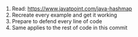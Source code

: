 1. Read:
    https://www.javatpoint.com/java-hashmap
2. Recreate every example and get it working 
3. Prepare to defend every line of code
4. Same applies to the rest of code in this commit  



